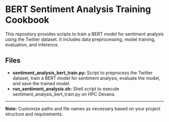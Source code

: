# BERT Sentiment Analysis Training Cookbook
This repository provides scripts to train a BERT model for sentiment analysis using the Twitter dataset. It includes data preprocessing, model training, evaluation, and inference.

## Files
- **sentiment_analysis_bert_train.py:** Script to preprocess the Twitter dataset, train a BERT model for sentiment analysis, evaluate the model, and save the trained model.
- **run_sentiment_analysis.sh:** Shell script to execute sentiment_analysis_bert_train.py on HPC Devana.

---

**Note:** Customize paths and file names as necessary based on your project structure and requirements.




